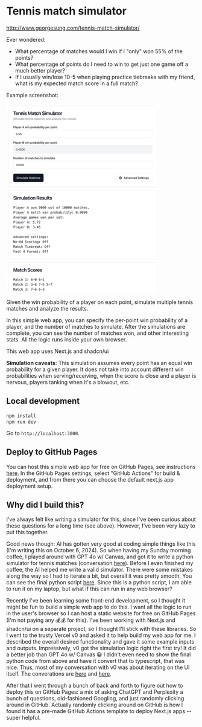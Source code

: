 # Tennis match simulator
http://www.georgesung.com/tennis-match-simulator/

Ever wondered:
- What percentage of matches would I win if I "only" won 55% of the points?
- What percentage of points do I need to win to get just one game off a much better player?
- If I usually win/lose 10-5 when playing practice tiebreaks with my friend, what is my expected match score in a full match?

Example screenshot:

<img src="demo.png" alt="demo" style="max-height: 500px;"/>

Given the win probability of a player on each point, simulate multiple tennis matches and analyze the results.

In this simple web app, you can specify the per-point win probability of a player, and the number of matches to simulate. After the simulations are complete, you can see the number of matches won, and other interesting stats. All the logic runs inside your own browser.

This web app uses Next.js and shadcn/ui

**Simulation caveats:**
This simulation assumes every point has an equal win probability for a given player. It does not take into account different win probabilities when serving/receiving, when the score is close and a player is nervous, players tanking when it's a blowout, etc.

## Local development
```
npm install
npm run dev
```

Go to `http://localhost:3000`.

## Deploy to GitHub Pages
You can host this simple web app for free on GitHub Pages, see instructions [here](https://docs.github.com/en/pages/getting-started-with-github-pages/creating-a-github-pages-site). In the GitHub Pages settings, select "GitHub Actions" for build & deployment, and from there you can choose the default next.js app deployment setup.

## Why did I build this?
I've always felt like writing a simulator for this, since I've been curious about these questions for a long time (see above). However, I've been very lazy to put this together.

Good news though: AI has gotten very good at coding simple things like this (I'm writing this on October 6, 2024). So when having my Sunday morning coffee, I played around with GPT 4o w/ Canvas, and got it to write a python simulator for tennis matches (conversation [here](https://chatgpt.com/share/6702697b-7770-800d-8289-e42a164c955d)). Before I even finished my coffee, the AI helped me write a valid simulator. There were some mistakes along the way so I had to iterate a bit, but overall it was pretty smooth. You can see the final python script [here](https://gist.github.com/georgesung/42387a7208ddc648b334716d6bf406e2). Since this is a python script, I am able to run it on my laptop, but what if this can run in any web browser?

Recently I've been learning some front-end development, so I thought it might be fun to build a simple web app to do this. I want all the logic to run in the user's browser so I can host a static website for free on GitHub Pages (I'm not paying any 💰💰 for this). I've been working with Next.js and shadcn/ui on a separate project, so I thought I'll stick with these libraries. So I went to the trusty Vercel v0 and asked it to help build my web app for me. I described the overall desired functionality and gave it some example inputs and outputs. Impressively, v0 got the simulation logic right the first try! It did a better job than GPT 4o w/ Canvas 😀 I didn't even need to show the final python code from above and have it convert that to typescript, that was nice. Thus, most of my conversation with v0 was about iterating on the UI itself. The converations are [here](https://v0.dev/chat/aP0kDHVyXOf) and [here](https://v0.dev/chat/k13Zrq0Tiq6).

After that I went through a bunch of back and forth to figure out how to deploy this on GitHub Pages: a mix of asking ChatGPT and Perplexity a bunch of questions, old-fashioned Googling, and just randomly clicking around in GitHub. Actually randomly clicking around on GitHub is how I found it has a pre-made GitHub Actions template to deploy Next.js apps -- super helpful.
